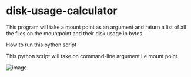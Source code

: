 # disk-usage-calculator
This program will take a mount point as an argument and return a list of all the files on the mountpoint and their disk usage in bytes.

How to run this python script


This python script will take on command-line argument i.e mount point

![image](https://user-images.githubusercontent.com/25560217/50039490-69491f80-0059-11e9-8c0e-aa201e4cca69.png)
